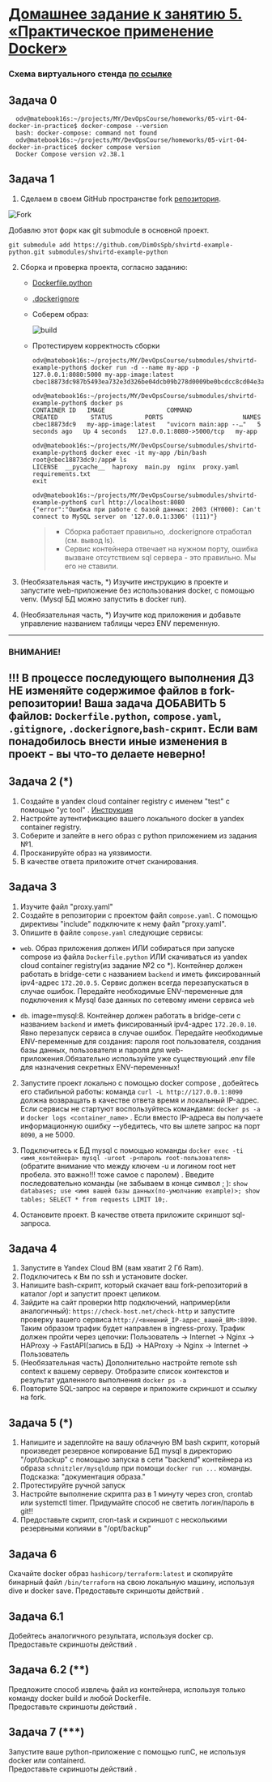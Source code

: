 # [Домашнее задание к занятию 5. «Практическое применение Docker»](https://github.com/netology-code/virtd-homeworks/tree/shvirtd-1/05-virt-04-docker-in-practice)


### Схема виртуального стенда [по ссылке](https://github.com/netology-code/shvirtd-example-python/blob/main/schema.pdf)


## Задача 0
      odv@matebook16s:~/projects/MY/DevOpsCourse/homeworks/05-virt-04-docker-in-practice$ docker-compose --version
      bash: docker-compose: command not found
      odv@matebook16s:~/projects/MY/DevOpsCourse/homeworks/05-virt-04-docker-in-practice$ docker compose version
      Docker Compose version v2.38.1


## Задача 1
1. Сделаем в своем GitHub пространстве fork [репозитория](https://github.com/netology-code/shvirtd-example-python).

![Fork](img/fork.png)

Добавлю этот форк как git submodule в основной проект.
```console         
git submodule add https://github.com/DimOsSpb/shvirtd-example-python.git submodules/shvirtd-example-python
```

2. Сборка и проверка проекта, согласно заданию:

   - [Dockerfile.python](../../submodules/shvirtd-example-python/Dockerfile.python)
   - [.dockerignore](../../submodules/shvirtd-example-python/.dockerignore)

   - Соберем образ:

      ![build](img/build.png)

   - Протестируем корректность сборки
      ```console
      odv@matebook16s:~/projects/MY/DevOpsCourse/submodules/shvirtd-example-python$ docker run -d --name my-app -p 127.0.0.1:8080:5000 my-app-image:latest 
      cbec18873dc987b5493ea732e3d326be04dcb09b278d0009be0bcdcc8cd04e3a

      odv@matebook16s:~/projects/MY/DevOpsCourse/submodules/shvirtd-example-python$ docker ps
      CONTAINER ID   IMAGE                 COMMAND                  CREATED         STATUS         PORTS                      NAMES
      cbec18873dc9   my-app-image:latest   "uvicorn main:app --…"   5 seconds ago   Up 4 seconds   127.0.0.1:8080->5000/tcp   my-app

      odv@matebook16s:~/projects/MY/DevOpsCourse/submodules/shvirtd-example-python$ docker exec -it my-app /bin/bash
      root@cbec18873dc9:/app# ls
      LICENSE  __pycache__  haproxy  main.py  nginx  proxy.yaml  requirements.txt 
      exit

      odv@matebook16s:~/projects/MY/DevOpsCourse/submodules/shvirtd-example-python$ curl http://localhost:8080
      {"error":"Ошибка при работе с базой данных: 2003 (HY000): Can't connect to MySQL server on '127.0.0.1:3306' (111)"}
      ```
        
      >- Сборка работает правильно, .dockerignore отработал (см. вывод ls).  
      >- Сервис контейнера отвечает на нужном порту, ошибка вызване отсутствием sql сервера - это правильно. Мы его не ставили.

3. (Необязательная часть, *) Изучите инструкцию в проекте и запустите web-приложение без использования docker, с помощью venv. (Mysql БД можно запустить в docker run).
4. (Необязательная часть, *) Изучите код приложения и добавьте управление названием таблицы через ENV переменную.
---
### ВНИМАНИЕ!
!!! В процессе последующего выполнения ДЗ НЕ изменяйте содержимое файлов в fork-репозитории! Ваша задача ДОБАВИТЬ 5 файлов: ```Dockerfile.python```, ```compose.yaml```, ```.gitignore```, ```.dockerignore```,```bash-скрипт```. Если вам понадобилось внести иные изменения в проект - вы что-то делаете неверно!
---

## Задача 2 (*)
1. Создайте в yandex cloud container registry с именем "test" с помощью "yc tool" . [Инструкция](https://cloud.yandex.ru/ru/docs/container-registry/quickstart/?from=int-console-help)
2. Настройте аутентификацию вашего локального docker в yandex container registry.
3. Соберите и залейте в него образ с python приложением из задания №1.
4. Просканируйте образ на уязвимости.
5. В качестве ответа приложите отчет сканирования.

## Задача 3
1. Изучите файл "proxy.yaml"
2. Создайте в репозитории с проектом файл ```compose.yaml```. С помощью директивы "include" подключите к нему файл "proxy.yaml".
3. Опишите в файле ```compose.yaml``` следующие сервисы: 

- ```web```. Образ приложения должен ИЛИ собираться при запуске compose из файла ```Dockerfile.python``` ИЛИ скачиваться из yandex cloud container registry(из задание №2 со *). Контейнер должен работать в bridge-сети с названием ```backend``` и иметь фиксированный ipv4-адрес ```172.20.0.5```. Сервис должен всегда перезапускаться в случае ошибок.
Передайте необходимые ENV-переменные для подключения к Mysql базе данных по сетевому имени сервиса ```web``` 

- ```db```. image=mysql:8. Контейнер должен работать в bridge-сети с названием ```backend``` и иметь фиксированный ipv4-адрес ```172.20.0.10```. Явно перезапуск сервиса в случае ошибок. Передайте необходимые ENV-переменные для создания: пароля root пользователя, создания базы данных, пользователя и пароля для web-приложения.Обязательно используйте уже существующий .env file для назначения секретных ENV-переменных!

2. Запустите проект локально с помощью docker compose , добейтесь его стабильной работы: команда ```curl -L http://127.0.0.1:8090``` должна возвращать в качестве ответа время и локальный IP-адрес. Если сервисы не стартуют воспользуйтесь командами: ```docker ps -a ``` и ```docker logs <container_name>``` . Если вместо IP-адреса вы получаете информационную ошибку --убедитесь, что вы шлете запрос на порт ```8090```, а не 5000.

5. Подключитесь к БД mysql с помощью команды ```docker exec -ti <имя_контейнера> mysql -uroot -p<пароль root-пользователя>```(обратите внимание что между ключем -u и логином root нет пробела. это важно!!! тоже самое с паролем) . Введите последовательно команды (не забываем в конце символ ; ): ```show databases; use <имя вашей базы данных(по-умолчанию example)>; show tables; SELECT * from requests LIMIT 10;```.

6. Остановите проект. В качестве ответа приложите скриншот sql-запроса.

## Задача 4
1. Запустите в Yandex Cloud ВМ (вам хватит 2 Гб Ram).
2. Подключитесь к Вм по ssh и установите docker.
3. Напишите bash-скрипт, который скачает ваш fork-репозиторий в каталог /opt и запустит проект целиком.
4. Зайдите на сайт проверки http подключений, например(или аналогичный): ```https://check-host.net/check-http``` и запустите проверку вашего сервиса ```http://<внешний_IP-адрес_вашей_ВМ>:8090```. Таким образом трафик будет направлен в ingress-proxy. Трафик должен пройти через цепочки: Пользователь → Internet → Nginx → HAProxy → FastAPI(запись в БД) → HAProxy → Nginx → Internet → Пользователь
5. (Необязательная часть) Дополнительно настройте remote ssh context к вашему серверу. Отобразите список контекстов и результат удаленного выполнения ```docker ps -a```
6. Повторите SQL-запрос на сервере и приложите скриншот и ссылку на fork.

## Задача 5 (*)
1. Напишите и задеплойте на вашу облачную ВМ bash скрипт, который произведет резервное копирование БД mysql в директорию "/opt/backup" с помощью запуска в сети "backend" контейнера из образа ```schnitzler/mysqldump``` при помощи ```docker run ...``` команды. Подсказка: "документация образа."
2. Протестируйте ручной запуск
3. Настройте выполнение скрипта раз в 1 минуту через cron, crontab или systemctl timer. Придумайте способ не светить логин/пароль в git!!
4. Предоставьте скрипт, cron-task и скриншот с несколькими резервными копиями в "/opt/backup"

## Задача 6
Скачайте docker образ ```hashicorp/terraform:latest``` и скопируйте бинарный файл ```/bin/terraform``` на свою локальную машину, используя dive и docker save.
Предоставьте скриншоты  действий .

## Задача 6.1
Добейтесь аналогичного результата, используя docker cp.  
Предоставьте скриншоты  действий .

## Задача 6.2 (**)
Предложите способ извлечь файл из контейнера, используя только команду docker build и любой Dockerfile.  
Предоставьте скриншоты  действий .

## Задача 7 (***)
Запустите ваше python-приложение с помощью runC, не используя docker или containerd.  
Предоставьте скриншоты  действий .

